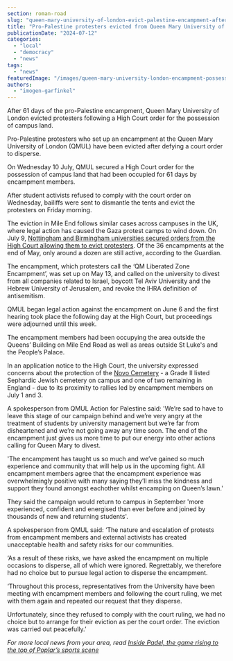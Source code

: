 ```yaml
---
section: roman-road
slug: "queen-mary-university-of-london-evict-palestine-encampment-after-securing-possession-order"
title: "Pro-Palestine protesters evicted from Queen Mary University of London following High Court possession order"
publicationDate: "2024-07-12"
categories: 
  - "local"
  - "democracy"
  - "news"
tags: 
  - "news"
featuredImage: "/images/queen-mary-university-london-encampment-possession-order-1.jpg"
authors: 
  - "imogen-garfinkel"
---
```


After 61 days of the pro-Palestine encampment, Queen Mary University of London evicted protesters following a High Court order for the possession of campus land. 

Pro-Palestine protesters who set up an encampment at the Queen Mary University of London (QMUL) have been evicted after defying a court order to disperse.

On Wednesday 10 July, QMUL secured a High Court order for the possession of campus land that had been occupied for 61 days by encampment members. 

After student activists refused to comply with the court order on Wednesday, bailiffs were sent to dismantle the tents and evict the protesters on Friday morning. 

The eviction in Mile End follows similar cases across campuses in the UK, where legal action has caused the Gaza protest camps to wind down. On July 9, [Nottingham and Birmingham universities secured orders from the High Court allowing them to evict protesters](https://www.theguardian.com/education/article/2024/jul/10/high-court-allows-two-universities-to-remove-gaza-protest-camps). Of the 36 encampments at the end of May, only around a dozen are still active, according to the Guardian.

The encampment, which protesters call the ‘QM Liberated Zone Encampment’, was set up on May 13, and called on the university to divest from all companies related to Israel, boycott Tel Aviv University and the Hebrew University of Jerusalem, and revoke the IHRA definition of antisemitism. 

QMUL began legal action against the encampment on June 6 and the first hearing took place the following day at the High Court, but proceedings were adjourned until this week.

The encampment members had been occupying the area outside the Queens’ Building on Mile End Road as well as areas outside St Luke's and the People’s Palace.

In an application notice to the High Court, the university expressed concerns about the protection of the [Novo Cemetery](https://romanroadlondon.com/novo-cemetery-jewish-history/) - a Grade II listed Sephardic Jewish cemetery on campus and one of two remaining in England - due to its proximity to rallies led by encampment members on July 1 and 3.

A spokesperson from QMUL Action for Palestine said: 'We’re sad to have to leave this stage of our campaign behind and we’re very angry at the treatment of students by university management but we’re far from disheartened and we’re not going away any time soon. The end of the encampment just gives us more time to put our energy into other actions calling for Queen Mary to divest.

'The encampment has taught us so much and we’ve gained so much experience and community that will help us in the upcoming fight. All encampment members agree that the encampment experience was overwhelmingly positive with many saying they’ll miss the kindness and support they found amongst eachother whilst encamping on Queen’s lawn.'

They said the campaign would return to campus in September 'more experienced, confident and energised than ever before and joined by thousands of new and returning students'.

A spokesperson from QMUL said: ‘The nature and escalation of protests from encampment members and external activists has created unacceptable health and safety risks for our communities.

‘As a result of these risks, we have asked the encampment on multiple occasions to disperse, all of which were ignored. Regrettably, we therefore had no choice but to pursue legal action to disperse the encampment.

‘Throughout this process, representatives from the University have been meeting with encampment members and following the court ruling, we met with them again and repeated our request that they disperse. 

Unfortunately, since they refused to comply with the court ruling, we had no choice but to arrange for their eviction as per the court order. The eviction was carried out peacefully.’

_For more local news from your area, read [Inside Padel, the game rising to the top of Poplar’s sports scene](https://poplarlondon.co.uk/the-rise-of-padel-east-london/)_

[](https://poplarlondon.co.uk/the-rise-of-padel-east-london/)
